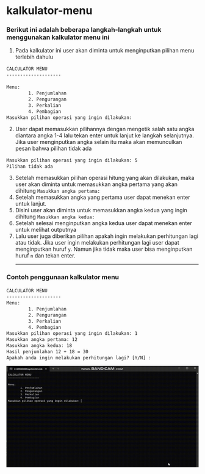 # kalkulator-menu

<h3>Berikut ini adalah beberapa langkah-langkah untuk menggunakan kalkulator menu ini </h3>

1. Pada kalkulator ini user akan diminta untuk menginputkan pilihan menu terlebih dahulu
```
CALCULATOR MENU
--------------------

Menu:
        1. Penjumlahan
        2. Pengurangan
        3. Perkalian
        4. Pembagian
Masukkan pilihan operasi yang ingin dilakukan:
```
2. User dapat memasukkan pilihannya dengan mengetik salah satu angka diantara angka 1-4 lalu tekan enter untuk lanjut ke langkah selanjutnya. 
Jika user menginputkan angka selain itu maka akan memunculkan pesan bahwa pilihan tidak ada 
```
Masukkan pilihan operasi yang ingin dilakukan: 5
Pilihan tidak ada
```
3. Setelah memasukkan pilihan operasi hitung yang akan dilakukan, maka user akan diminta untuk memasukkan angka pertama yang akan dihitung 
`Masukkan angka pertama: ` <br>
4. Setelah memasukkan angka yang pertama user dapat menekan enter untuk lanjut. <br>
5. Disini user akan diminta untuk memasukkan angka kedua yang ingin dihitung `Masukkan angka kedua: `
6. Setelah selesai menginputkan angka kedua user dapat menekan enter untuk melihat outputnya <br>
7. Lalu user juga diberikan pilihan apakah ingin melakukan perhitungan lagi atau tidak. Jika user ingin melakukan perhitungan lagi user dapat menginputkan huruf `y`. Namun jika tidak maka user bisa menginputkan huruf `n` dan tekan enter. <hr>

<h3> Contoh penggunaan kalkulator menu </h3>

```
CALCULATOR MENU
--------------------
Menu:
        1. Penjumlahan
        2. Pengurangan
        3. Perkalian
        4. Pembagian
Masukkan pilihan operasi yang ingin dilakukan: 1
Masukkan angka pertama: 12
Masukkan angka kedua: 18
Hasil penjumlahan 12 + 18 = 30
Apakah anda ingin melakukan perhitungan lagi? [Y/N] :
```

![contoh](model-menu.gif) 
